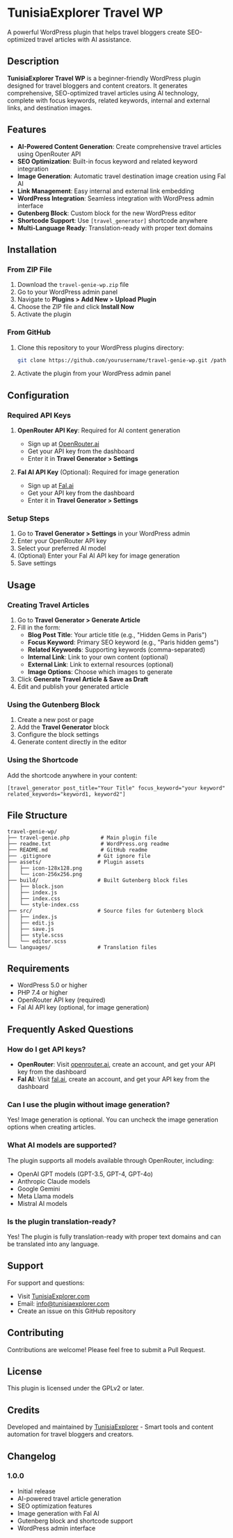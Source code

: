 # TunisiaExplorer Travel WP

A powerful WordPress plugin that helps travel bloggers create SEO-optimized travel articles with AI assistance.

## Description

**TunisiaExplorer Travel WP** is a beginner-friendly WordPress plugin designed for travel bloggers and content creators. It generates comprehensive, SEO-optimized travel articles using AI technology, complete with focus keywords, related keywords, internal and external links, and destination images.

## Features

- **AI-Powered Content Generation**: Create comprehensive travel articles using OpenRouter API
- **SEO Optimization**: Built-in focus keyword and related keyword integration
- **Image Generation**: Automatic travel destination image creation using Fal AI
- **Link Management**: Easy internal and external link embedding
- **WordPress Integration**: Seamless integration with WordPress admin interface
- **Gutenberg Block**: Custom block for the new WordPress editor
- **Shortcode Support**: Use `[travel_generator]` shortcode anywhere
- **Multi-Language Ready**: Translation-ready with proper text domains

## Installation

### From ZIP File
1. Download the `travel-genie-wp.zip` file
2. Go to your WordPress admin panel
3. Navigate to **Plugins > Add New > Upload Plugin**
4. Choose the ZIP file and click **Install Now**
5. Activate the plugin

### From GitHub
1. Clone this repository to your WordPress plugins directory:
   ```bash
   git clone https://github.com/yourusername/travel-genie-wp.git /path/to/wordpress/wp-content/plugins/travel-genie-wp
   ```
2. Activate the plugin from your WordPress admin panel

## Configuration

### Required API Keys

1. **OpenRouter API Key**: Required for AI content generation
   - Sign up at [OpenRouter.ai](https://openrouter.ai)
   - Get your API key from the dashboard
   - Enter it in **Travel Generator > Settings**

2. **Fal AI API Key** (Optional): Required for image generation
   - Sign up at [Fal.ai](https://fal.ai)
   - Get your API key from the dashboard
   - Enter it in **Travel Generator > Settings**

### Setup Steps

1. Go to **Travel Generator > Settings** in your WordPress admin
2. Enter your OpenRouter API key
3. Select your preferred AI model
4. (Optional) Enter your Fal AI API key for image generation
5. Save settings

## Usage

### Creating Travel Articles

1. Go to **Travel Generator > Generate Article**
2. Fill in the form:
   - **Blog Post Title**: Your article title (e.g., "Hidden Gems in Paris")
   - **Focus Keyword**: Primary SEO keyword (e.g., "Paris hidden gems")
   - **Related Keywords**: Supporting keywords (comma-separated)
   - **Internal Link**: Link to your own content (optional)
   - **External Link**: Link to external resources (optional)
   - **Image Options**: Choose which images to generate
3. Click **Generate Travel Article & Save as Draft**
4. Edit and publish your generated article

### Using the Gutenberg Block

1. Create a new post or page
2. Add the **Travel Generator** block
3. Configure the block settings
4. Generate content directly in the editor

### Using the Shortcode

Add the shortcode anywhere in your content:

```
[travel_generator post_title="Your Title" focus_keyword="your keyword" related_keywords="keyword1, keyword2"]
```

## File Structure

```
travel-genie-wp/
├── travel-genie.php          # Main plugin file
├── readme.txt                # WordPress.org readme
├── README.md                 # GitHub readme
├── .gitignore               # Git ignore file
├── assets/                  # Plugin assets
│   ├── icon-128x128.png
│   └── icon-256x256.png
├── build/                   # Built Gutenberg block files
│   ├── block.json
│   ├── index.js
│   ├── index.css
│   └── style-index.css
├── src/                     # Source files for Gutenberg block
│   ├── index.js
│   ├── edit.js
│   ├── save.js
│   ├── style.scss
│   └── editor.scss
└── languages/               # Translation files
```

## Requirements

- WordPress 5.0 or higher
- PHP 7.4 or higher
- OpenRouter API key (required)
- Fal AI API key (optional, for image generation)

## Frequently Asked Questions

### How do I get API keys?

- **OpenRouter**: Visit [openrouter.ai](https://openrouter.ai), create an account, and get your API key from the dashboard
- **Fal AI**: Visit [fal.ai](https://fal.ai), create an account, and get your API key from the dashboard

### Can I use the plugin without image generation?

Yes! Image generation is optional. You can uncheck the image generation options when creating articles.

### What AI models are supported?

The plugin supports all models available through OpenRouter, including:
- OpenAI GPT models (GPT-3.5, GPT-4, GPT-4o)
- Anthropic Claude models
- Google Gemini
- Meta Llama models
- Mistral AI models

### Is the plugin translation-ready?

Yes! The plugin is fully translation-ready with proper text domains and can be translated into any language.

## Support

For support and questions:
- Visit [TunisiaExplorer.com](https://www.tunisiaexplorer.com)
- Email: info@tunisiaexplorer.com
- Create an issue on this GitHub repository

## Contributing

Contributions are welcome! Please feel free to submit a Pull Request.

## License

This plugin is licensed under the GPLv2 or later.

## Credits

Developed and maintained by [TunisiaExplorer](https://www.tunisiaexplorer.com) - Smart tools and content automation for travel bloggers and creators.

## Changelog

### 1.0.0
- Initial release
- AI-powered travel article generation
- SEO optimization features
- Image generation with Fal AI
- Gutenberg block and shortcode support
- WordPress admin interface

